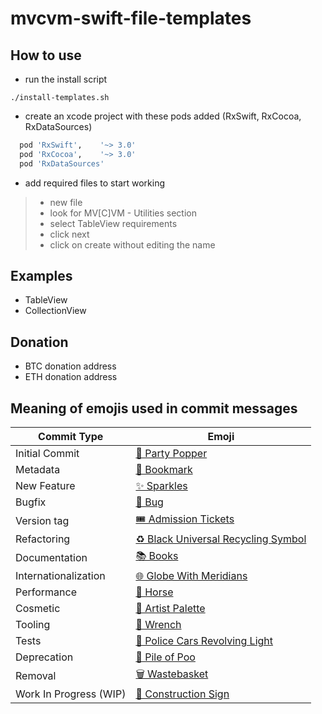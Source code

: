 # mvcvm-swift-file-templates

## How to use

- run the install script
```shell
./install-templates.sh
```
- create an xcode project with these pods added (RxSwift, RxCocoa, RxDataSources)

```ruby
  pod 'RxSwift',    '~> 3.0'
  pod 'RxCocoa',    '~> 3.0'
  pod 'RxDataSources'
```

- add required files to start working
> - new file
> - look for MV[C]VM - Utilities section
> - select TableView requirements
> - click next
> - click on create without editing the name


## Examples
- TableView
- CollectionView

## Donation
- BTC donation address
- ETH donation address



## Meaning of emojis used in commit messages

Commit Type | Emoji
----------  | -----
Initial Commit | [🎉 Party Popper](http://emojipedia.org/party-popper/)
Metadata | [🔖 Bookmark](http://emojipedia.org/bookmark/)
New Feature | [✨ Sparkles](http://emojipedia.org/sparkles/)
Bugfix | [🐛 Bug](http://emojipedia.org/bug/)
Version tag | [🎟️ Admission Tickets](https://emojipedia.org/admission-tickets/)
Refactoring | [♻️ Black Universal Recycling Symbol](http://emojipedia.org/black-universal-recycling-symbol/)
Documentation | [📚 Books](http://emojipedia.org/books/)
Internationalization | [🌐 Globe With Meridians](http://emojipedia.org/globe-with-meridians/)
Performance | [🐎 Horse](http://emojipedia.org/horse/)
Cosmetic | [🎨 Artist Palette](http://emojipedia.org/artist-palette/)
Tooling | [🔧 Wrench](http://emojipedia.org/wrench/)
Tests | [🚨 Police Cars Revolving Light](http://emojipedia.org/police-cars-revolving-light/)
Deprecation | [💩 Pile of Poo](http://emojipedia.org/pile-of-poo/)
Removal | [🗑️ Wastebasket](http://emojipedia.org/wastebasket/)
Work In Progress (WIP) | [🚧 Construction Sign](http://emojipedia.org/construction-sign/)
